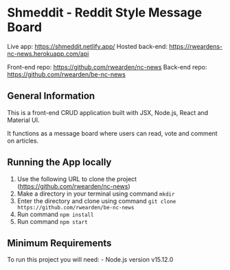 # Shmeddit - Reddit Style Message Board

Live app: https://shmeddit.netlify.app/
Hosted back-end: https://rweardens-nc-news.herokuapp.com/api

Front-end repo: https://github.com/rwearden/nc-news
Back-end repo: https://github.com/rwearden/be-nc-news

## General Information

This is a front-end CRUD application built with JSX, Node.js, React and Material UI.

It functions as a message board where users can read, vote and comment on articles.

## Running the App locally

1. Use the following URL to clone the project (https://github.com/rwearden/nc-news)
2. Make a directory in your terminal using command `mkdir`
3. Enter the directory and clone using command `git clone https://github.com/rwearden/be-nc-news`
4. Run command `npm install`
5. Run command `npm start`

## Minimum Requirements

To run this project you will need: - Node.js version v15.12.0

